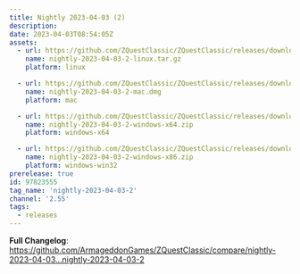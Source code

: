 ```yaml
---
title: Nightly 2023-04-03 (2)
description: 
date: 2023-04-03T08:54:05Z
assets: 
  - url: https://github.com/ZQuestClassic/ZQuestClassic/releases/download/nightly-2023-04-03-2/nightly-2023-04-03-2-linux.tar.gz
    name: nightly-2023-04-03-2-linux.tar.gz
    platform: linux

  - url: https://github.com/ZQuestClassic/ZQuestClassic/releases/download/nightly-2023-04-03-2/nightly-2023-04-03-2-mac.dmg
    name: nightly-2023-04-03-2-mac.dmg
    platform: mac

  - url: https://github.com/ZQuestClassic/ZQuestClassic/releases/download/nightly-2023-04-03-2/nightly-2023-04-03-2-windows-x64.zip
    name: nightly-2023-04-03-2-windows-x64.zip
    platform: windows-x64

  - url: https://github.com/ZQuestClassic/ZQuestClassic/releases/download/nightly-2023-04-03-2/nightly-2023-04-03-2-windows-x86.zip
    name: nightly-2023-04-03-2-windows-x86.zip
    platform: windows-win32
prerelease: true
id: 97823555
tag_name: 'nightly-2023-04-03-2'
channel: '2.55'
tags:
  - releases
---
```


**Full Changelog**: https://github.com/ArmageddonGames/ZQuestClassic/compare/nightly-2023-04-03...nightly-2023-04-03-2
